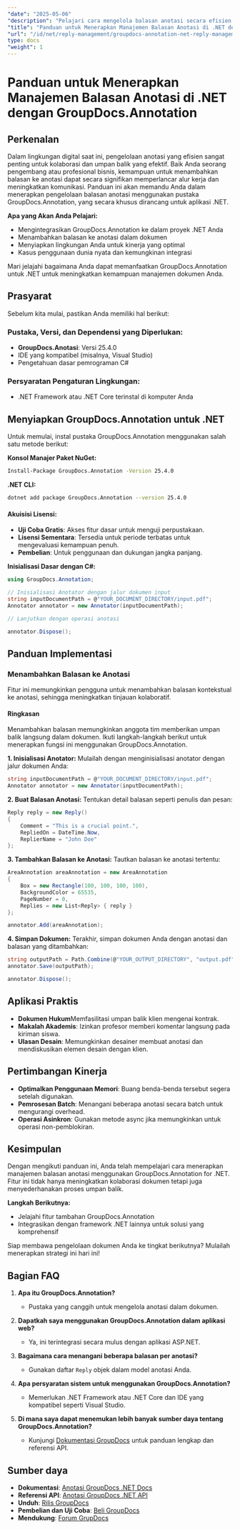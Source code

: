 ```yaml
---
"date": "2025-05-06"
"description": "Pelajari cara mengelola balasan anotasi secara efisien menggunakan GroupDocs.Annotation for .NET. Panduan ini mencakup integrasi, penambahan balasan, dan kasus penggunaan praktis."
"title": "Panduan untuk Menerapkan Manajemen Balasan Anotasi di .NET dengan GroupDocs.Annotation"
"url": "/id/net/reply-management/groupdocs-annotation-net-reply-management-guide/"
type: docs
"weight": 1
---
```


# Panduan untuk Menerapkan Manajemen Balasan Anotasi di .NET dengan GroupDocs.Annotation

## Perkenalan

Dalam lingkungan digital saat ini, pengelolaan anotasi yang efisien sangat penting untuk kolaborasi dan umpan balik yang efektif. Baik Anda seorang pengembang atau profesional bisnis, kemampuan untuk menambahkan balasan ke anotasi dapat secara signifikan memperlancar alur kerja dan meningkatkan komunikasi. Panduan ini akan memandu Anda dalam menerapkan pengelolaan balasan anotasi menggunakan pustaka GroupDocs.Annotation, yang secara khusus dirancang untuk aplikasi .NET.

**Apa yang Akan Anda Pelajari:**
- Mengintegrasikan GroupDocs.Annotation ke dalam proyek .NET Anda
- Menambahkan balasan ke anotasi dalam dokumen
- Menyiapkan lingkungan Anda untuk kinerja yang optimal
- Kasus penggunaan dunia nyata dan kemungkinan integrasi

Mari jelajahi bagaimana Anda dapat memanfaatkan GroupDocs.Annotation untuk .NET untuk meningkatkan kemampuan manajemen dokumen Anda.

## Prasyarat

Sebelum kita mulai, pastikan Anda memiliki hal berikut:

### Pustaka, Versi, dan Dependensi yang Diperlukan:
- **GroupDocs.Anotasi**: Versi 25.4.0
- IDE yang kompatibel (misalnya, Visual Studio)
- Pengetahuan dasar pemrograman C#

### Persyaratan Pengaturan Lingkungan:
- .NET Framework atau .NET Core terinstal di komputer Anda

## Menyiapkan GroupDocs.Annotation untuk .NET

Untuk memulai, instal pustaka GroupDocs.Annotation menggunakan salah satu metode berikut:

**Konsol Manajer Paket NuGet:**
```bash
Install-Package GroupDocs.Annotation -Version 25.4.0
```

**.NET CLI:**
```bash
dotnet add package GroupDocs.Annotation --version 25.4.0
```

#### Akuisisi Lisensi:
- **Uji Coba Gratis**: Akses fitur dasar untuk menguji perpustakaan.
- **Lisensi Sementara**: Tersedia untuk periode terbatas untuk mengevaluasi kemampuan penuh.
- **Pembelian**: Untuk penggunaan dan dukungan jangka panjang.

**Inisialisasi Dasar dengan C#:**
```csharp
using GroupDocs.Annotation;

// Inisialisasi Anotator dengan jalur dokumen input
string inputDocumentPath = @"YOUR_DOCUMENT_DIRECTORY/input.pdf";
Annotator annotator = new Annotator(inputDocumentPath);

// Lanjutkan dengan operasi anotasi

annotator.Dispose();
```

## Panduan Implementasi

### Menambahkan Balasan ke Anotasi

Fitur ini memungkinkan pengguna untuk menambahkan balasan kontekstual ke anotasi, sehingga meningkatkan tinjauan kolaboratif.

#### Ringkasan
Menambahkan balasan memungkinkan anggota tim memberikan umpan balik langsung dalam dokumen. Ikuti langkah-langkah berikut untuk menerapkan fungsi ini menggunakan GroupDocs.Annotation.

**1. Inisialisasi Anotator:**
Mulailah dengan menginisialisasi anotator dengan jalur dokumen Anda:
```csharp
string inputDocumentPath = @"YOUR_DOCUMENT_DIRECTORY/input.pdf";
Annotator annotator = new Annotator(inputDocumentPath);
```

**2. Buat Balasan Anotasi:**
Tentukan detail balasan seperti penulis dan pesan:
```csharp
Reply reply = new Reply()
{
    Comment = "This is a crucial point.",
    RepliedOn = DateTime.Now,
    ReplierName = "John Doe"
};
```

**3. Tambahkan Balasan ke Anotasi:**
Tautkan balasan ke anotasi tertentu:
```csharp
AreaAnnotation areaAnnotation = new AreaAnnotation
{
    Box = new Rectangle(100, 100, 100, 100),
    BackgroundColor = 65535,
    PageNumber = 0,
    Replies = new List<Reply> { reply }
};

annotator.Add(areaAnnotation);
```

**4. Simpan Dokumen:**
Terakhir, simpan dokumen Anda dengan anotasi dan balasan yang ditambahkan:
```csharp
string outputPath = Path.Combine(@"YOUR_OUTPUT_DIRECTORY", "output.pdf");
annotator.Save(outputPath);

annotator.Dispose();
```

## Aplikasi Praktis

- **Dokumen Hukum**Memfasilitasi umpan balik klien mengenai kontrak.
- **Makalah Akademis**: Izinkan profesor memberi komentar langsung pada kiriman siswa.
- **Ulasan Desain**: Memungkinkan desainer membuat anotasi dan mendiskusikan elemen desain dengan klien.

## Pertimbangan Kinerja

- **Optimalkan Penggunaan Memori**: Buang benda-benda tersebut segera setelah digunakan.
- **Pemrosesan Batch**: Menangani beberapa anotasi secara batch untuk mengurangi overhead.
- **Operasi Asinkron**: Gunakan metode async jika memungkinkan untuk operasi non-pemblokiran.

## Kesimpulan

Dengan mengikuti panduan ini, Anda telah mempelajari cara menerapkan manajemen balasan anotasi menggunakan GroupDocs.Annotation for .NET. Fitur ini tidak hanya meningkatkan kolaborasi dokumen tetapi juga menyederhanakan proses umpan balik.

**Langkah Berikutnya:**
- Jelajahi fitur tambahan GroupDocs.Annotation
- Integrasikan dengan framework .NET lainnya untuk solusi yang komprehensif

Siap membawa pengelolaan dokumen Anda ke tingkat berikutnya? Mulailah menerapkan strategi ini hari ini!

## Bagian FAQ

1. **Apa itu GroupDocs.Annotation?**
   - Pustaka yang canggih untuk mengelola anotasi dalam dokumen.

2. **Dapatkah saya menggunakan GroupDocs.Annotation dalam aplikasi web?**
   - Ya, ini terintegrasi secara mulus dengan aplikasi ASP.NET.

3. **Bagaimana cara menangani beberapa balasan per anotasi?**
   - Gunakan daftar `Reply` objek dalam model anotasi Anda.

4. **Apa persyaratan sistem untuk menggunakan GroupDocs.Annotation?**
   - Memerlukan .NET Framework atau .NET Core dan IDE yang kompatibel seperti Visual Studio.

5. **Di mana saya dapat menemukan lebih banyak sumber daya tentang GroupDocs.Annotation?**
   - Kunjungi [Dokumentasi GroupDocs](https://docs.groupdocs.com/annotation/net/) untuk panduan lengkap dan referensi API.

## Sumber daya

- **Dokumentasi**: [Anotasi GroupDocs .NET Docs](https://docs.groupdocs.com/annotation/net/)
- **Referensi API**: [Anotasi GroupDocs .NET API](https://reference.groupdocs.com/annotation/net/)
- **Unduh**: [Rilis GroupDocs](https://releases.groupdocs.com/annotation/net/)
- **Pembelian dan Uji Coba**: [Beli GroupDocs](https://purchase.groupdocs.com/buy)
- **Mendukung**: [Forum GrupDocs](https://forum.groupdocs.com/c/annotation/)